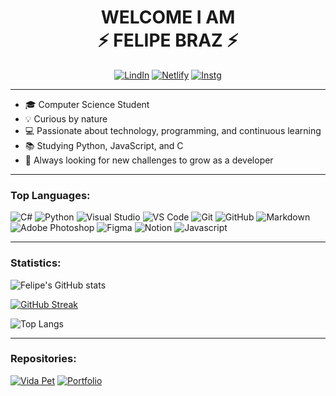 
<h1 align='center' >WELCOME I AM<br>⚡ FELIPE BRAZ ⚡</h1> 

<div align='center' >

[![LindIn](https://img.shields.io/badge/LinkedIn-0077B5?style=for-the-badge&logo=linkedin&logoColor=white)](https://www.linkedin.com/in/felipecbraz/)
[![Netlify](https://img.shields.io/badge/Netlify-%23000000.svg?logo=netlify&logoColor=#00C7B7)](https://app.netlify.com/projects/felipebraz/overview)
[![Instg](https://img.shields.io/badge/Instagram-E4405F?style=for-the-badge&logo=instagram&logoColor=white)](https://www.instagram.com/felipecbraz_)

</div>

---

- 🎓 Computer Science Student
- 💡 Curious by nature
- 💻 Passionate about technology, programming, and continuous learning
- 📚 Studying Python, JavaScript, and C
- 🚀 Always looking for new challenges to grow as a developer

---

### Top Languages:

![C#](https://img.shields.io/badge/C%23-239120?style=for-the-badge&logo=c-sharp&logoColor=white)
![Python](https://img.shields.io/badge/Python-3776ab?style=for-the-badge&logo=python&logoColor=white)
![Visual Studio](https://img.shields.io/badge/Visual%20Studio-5C2D91?style=for-the-badge&logo=visual-studio&logoColor=white)
![VS Code](https://img.shields.io/badge/VS%20Code-007acc?style=for-the-badge&logo=visual-studio-code&logoColor=white)
![Git](https://img.shields.io/badge/Git-f05032?style=for-the-badge&logo=git&logoColor=white)
![GitHub](https://img.shields.io/badge/GitHub-181717?style=for-the-badge&logo=github&logoColor=white)
![Markdown](https://img.shields.io/badge/Markdown-000000?style=for-the-badge&logo=markdown&logoColor=white)
![Adobe Photoshop](https://img.shields.io/badge/Adobe%20Photoshop-31A8FF?style=for-the-badge&logo=adobe-photoshop&logoColor=white)
![Figma](https://img.shields.io/badge/Figma-F24E1E?style=for-the-badge&logo=figma&logoColor=white)
![Notion](https://img.shields.io/badge/Notion-000000?style=for-the-badge&logo=notion&logoColor=white)
![Javascript](https://img.shields.io/badge/Javascript-f7df1e?style=for-the-badge&logo=javascript&logoColor=white)

---

### Statistics:

![Felipe's GitHub stats](https://github-readme-stats.vercel.app/api?username=lipaocbraz&show_icons=true&theme=dark&title_color=9745F5&icon_color=9745F4&text_color=8B949E&bg_color=000000)

[![GitHub Streak](https://github-readme-streak-stats.herokuapp.com?user=Lipaocbraz&theme=midnight-purple&border_radius=6)](https://git.io/streak-stats)

![Top Langs](https://github-readme-stats.vercel.app/api/top-langs/?username=lipaocbraz&show_icons=true&theme=dark&title_color=9745F5&icon_color=9745F&text_color=8B949E&bg_color=000000)

---

### Repositories:

[![Vida Pet](https://github-readme-stats.vercel.app/api/pin/?username=ArthurMatias57&repo=Projeto-FP-CESAR-Un.-2&title_color=9745F5&icon_color=9745F5&text_color=8B949E&bg_color=000000)](https://github.com/ArthurMatias57/Vida-pet.git)
[![Portfolio](https://github-readme-stats.vercel.app/api/pin/?username=lipaocbraz&repo=Portfolio&title_color=9745F5&icon_color=9745F5&text_color=8B949E&bg_color=000000)](https://github.com/lipaocbraz/Portfolio.git)
